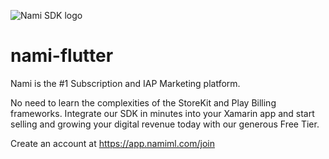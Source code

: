 ![Nami SDK logo](https://cdn.namiml.com/brand/sdk/Nami-SDK@0.5x.png)

# nami-flutter

Nami is the #1 Subscription and IAP Marketing platform.

No need to learn the complexities of the StoreKit and Play Billing frameworks.  Integrate our SDK in minutes into your Xamarin app and start selling and growing your digital revenue today with our generous Free Tier.

Create an account at https://app.namiml.com/join
